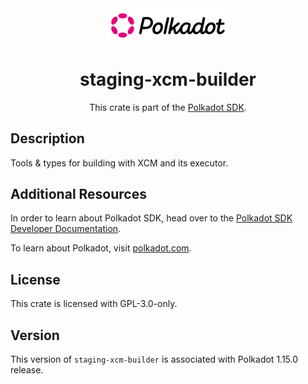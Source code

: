 <div align="center">

<img src="https://raw.githubusercontent.com/paritytech/polkadot-sdk/master/docs/images/Polkadot_Logo_Horizontal_Pink_BlackOnWhite.png" alt="Polkadot logo" width="200">

# staging-xcm-builder

This crate is part of the [Polkadot SDK](https://github.com/paritytech/polkadot-sdk/).

</div>

## Description

Tools & types for building with XCM and its executor.

## Additional Resources

In order to learn about Polkadot SDK, head over to the [Polkadot SDK Developer Documentation](https://paritytech.github.io/polkadot-sdk/master/polkadot_sdk_docs/index.html).

To learn about Polkadot, visit [polkadot.com](https://polkadot.com/).

## License

This crate is licensed with GPL-3.0-only.

## Version

This version of `staging-xcm-builder` is associated with Polkadot 1.15.0 release.
